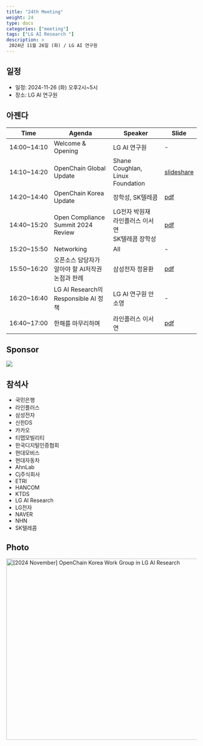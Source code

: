 ```yaml
---
title: "24th Meeting"
weight: 24
type: docs
categories: ["meeting"]
tags: ["LG AI Research "]
description: >
 2024년 11월 26일 (화) / LG AI 연구원
---
```


## 일정

* 일정: 2024-11-26 (화) 오후2시~5시
* 장소: LG AI 연구원

## 아젠다

| Time | Agenda           | Speaker | Slide |
|----|-----------------|------|------|
| 14:00~14:10 | Welcome & Opening | LG AI 연구원 | - |
| 14:10~14:20 | OpenChain Global Update  | 	Shane Coughlan, Linux Foundation | [slideshare](https://www.slideshare.net/slideshow/embed_code/key/5FBAVoKqwvoykg) |
| 14:20~14:40 | OpenChain Korea Update | 장학성, SK텔레콤 | [pdf](./OpenChain_Korea_update_20241126.pdf) |
| 14:40~15:20 | Open Compliance Summit 2024 Review | LG전자 박원재 <br> 라인플러스 이서연 <br> SK텔레콤 장학성 | [pdf](./KWG_ComplianceSummit.pdf) |
| 15:20~15:50 | Networking | All | - |
| 15:50~16:20 | 오픈소스 담당자가 알아야 할 AI저작권 논점과 판례 | 삼성전자 정윤환 | [pdf](./생성형AI의저작권이슈_20241126.pdf) |
| 16:20~16:40 | LG AI Research의 Responsible AI 정책 | LG AI 연구원 안소영 | - |
| 16:40~17:00 | 한해를 마무리하며| 라인플러스 이서연 | [pdf](./2024년결산.pdf) |


## Sponsor

![](./lgresearch.jpg)


## 참석사 

- 국민은행
- 라인플러스
- 삼성전자
- 신한DS
- 카카오
- 티맵모빌리티
- 한국디지털인증협회
- 현대모비스
- 현대자동차
- AhnLab
- Cj주식회사
- ETRI
- HANCOM
- KTDS
- LG AI Research
- LG전자
- NAVER
- NHN
- SK텔레콤

## Photo

<a data-flickr-embed="true" href="https://www.flickr.com/photos/198570149@N05/albums/72177720322215314" title="[2024 November] OpenChain Korea Work Group in LG AI Research"><img src="https://live.staticflickr.com/65535/54167200316_3a95bde645_z.jpg" width="640" height="480" alt="[2024 November] OpenChain Korea Work Group in LG AI Research"/></a><script async src="//embedr.flickr.com/assets/client-code.js" charset="utf-8"></script>